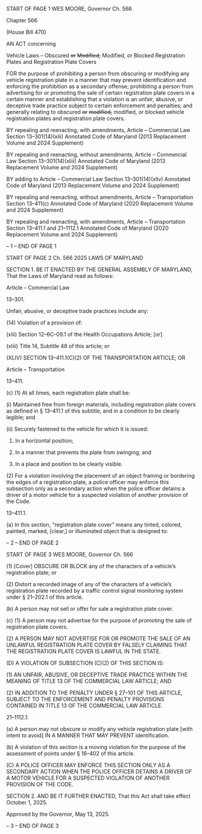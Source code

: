 START OF PAGE 1
WES MOORE, Governor Ch. 566

Chapter 566

(House Bill 470)

AN ACT concerning

Vehicle Laws – Obscured ~~or~~ ~~Modified,~~ Modified, or Blocked Registration Plates
and Registration Plate Covers

FOR the purpose of prohibiting a person from obscuring or modifying any vehicle
registration plate in a manner that may prevent identification and enforcing the
prohibition as a secondary offense; prohibiting a person from advertising for or
promoting the sale of certain registration plate covers in a certain manner and
establishing that a violation is an unfair, abusive, or deceptive trade practice subject
to certain enforcement and penalties; and generally relating to obscured ~~or~~ ~~modified,~~
modified, or blocked vehicle registration plates and registration plate covers.

BY repealing and reenacting, with amendments,
Article – Commercial Law
Section 13–301(14)(xlii)
Annotated Code of Maryland
(2013 Replacement Volume and 2024 Supplement)

BY repealing and reenacting, without amendments,
Article – Commercial Law
Section 13–301(14)(xliii)
Annotated Code of Maryland
(2013 Replacement Volume and 2024 Supplement)

BY adding to
Article – Commercial Law
Section 13–301(14)(xliv)
Annotated Code of Maryland
(2013 Replacement Volume and 2024 Supplement)

BY repealing and reenacting, without amendments,
Article – Transportation
Section 13–411(c)
Annotated Code of Maryland
(2020 Replacement Volume and 2024 Supplement)

BY repealing and reenacting, with amendments,
Article – Transportation
Section 13–411.1 and 21–1112.1
Annotated Code of Maryland
(2020 Replacement Volume and 2024 Supplement)

– 1 –
END OF PAGE 1

START OF PAGE 2
Ch. 566 2025 LAWS OF MARYLAND

SECTION 1. BE IT ENACTED BY THE GENERAL ASSEMBLY OF MARYLAND,
That the Laws of Maryland read as follows:

Article – Commercial Law

13–301.

Unfair, abusive, or deceptive trade practices include any:

(14) Violation of a provision of:

(xlii) Section 12–6C–09.1 of the Health Occupations Article; [or]

(xliii) Title 14, Subtitle 48 of this article; or

(XLIV) SECTION 13–411.1(C)(2) OF THE TRANSPORTATION
ARTICLE; OR

Article – Transportation

13–411.

(c) (1) At all times, each registration plate shall be:

(i) Maintained free from foreign materials, including registration
plate covers as defined in § 13–411.1 of this subtitle, and in a condition to be clearly legible;
and

(ii) Securely fastened to the vehicle for which it is issued:

1. In a horizontal position;

2. In a manner that prevents the plate from swinging; and

3. In a place and position to be clearly visible.

(2) For a violation involving the placement of an object framing or
bordering the edges of a registration plate, a police officer may enforce this subsection only
as a secondary action when the police officer detains a driver of a motor vehicle for a
suspected violation of another provision of the Code.

13–411.1.

(a) In this section, “registration plate cover” means any tinted, colored, painted,
marked, [clear,] or illuminated object that is designed to:

– 2 –
END OF PAGE 2

START OF PAGE 3
WES MOORE, Governor Ch. 566

(1) [Cover] OBSCURE OR BLOCK any of the characters of a vehicle’s
registration plate; or

(2) Distort a recorded image of any of the characters of a vehicle’s
registration plate recorded by a traffic control signal monitoring system under § 21–202.1
of this article.

(b) A person may not sell or offer for sale a registration plate cover.

(c) (1) A person may not advertise for the purpose of promoting the sale of
registration plate covers.

(2) A PERSON MAY NOT ADVERTISE FOR OR PROMOTE THE SALE OF
AN UNLAWFUL REGISTRATION PLATE COVER BY FALSELY CLAIMING THAT THE
REGISTRATION PLATE COVER IS LAWFUL IN THE STATE.

(D) A VIOLATION OF SUBSECTION (C)(2) OF THIS SECTION IS:

(1) AN UNFAIR, ABUSIVE, OR DECEPTIVE TRADE PRACTICE WITHIN
THE MEANING OF TITLE 13 OF THE COMMERCIAL LAW ARTICLE; AND

(2) IN ADDITION TO THE PENALTY UNDER § 27–101 OF THIS ARTICLE,
SUBJECT TO THE ENFORCEMENT AND PENALTY PROVISIONS CONTAINED IN TITLE
13 OF THE COMMERCIAL LAW ARTICLE.

21–1112.1.

(a) A person may not obscure or modify any vehicle registration plate [with intent
to avoid] IN A MANNER THAT MAY PREVENT identification.

(b) A violation of this section is a moving violation for the purpose of the
assessment of points under § 16–402 of this article.

(C) A POLICE OFFICER MAY ENFORCE THIS SECTION ONLY AS A SECONDARY
ACTION WHEN THE POLICE OFFICER DETAINS A DRIVER OF A MOTOR VEHICLE FOR
A SUSPECTED VIOLATION OF ANOTHER PROVISION OF THE CODE.

SECTION 2. AND BE IT FURTHER ENACTED, That this Act shall take effect
October 1, 2025.

Approved by the Governor, May 13, 2025.

– 3 –
END OF PAGE 3